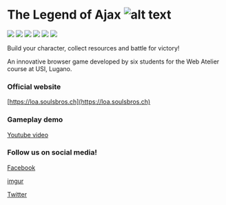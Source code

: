 # The Legend of Ajax ![alt text](https://raw.githubusercontent.com/USI-WA-final-project/WA-game-group/master/public/img/favicon-16x16.png "The Legend of Ajax")
![](https://img.shields.io/uptimerobot/status/m783273330-0d25c3ba73416765f5ce770f)
![](https://img.shields.io/uptimerobot/ratio/m783273330-0d25c3ba73416765f5ce770f)
![](https://img.shields.io/github/license/steeven9/WA-game-group)
![](https://img.shields.io/docker/cloud/automated/steeven9/legendofajax)
![](https://img.shields.io/docker/cloud/build/steeven9/legendofajax)
![](https://img.shields.io/tokei/lines/github/steeven9/WA-game-group)

Build your character, collect resources and battle for victory!

An innovative browser game developed by six students for the Web Atelier course at USI, Lugano.

### Official website

[https://loa.soulsbros.ch](https://loa.soulsbros.ch)

### Gameplay demo

[Youtube video](https://youtu.be/pu-7xPSx81U)

### Follow us on social media!

[Facebook](https://www.facebook.com/thelegendofajax/)

[imgur](https://imgur.com/user/thelegendofajax/posts)

[Twitter](https://twitter.com/legendofajax)
